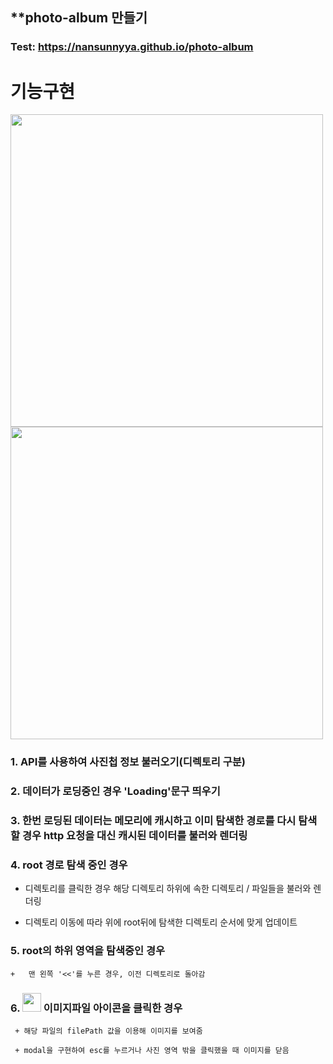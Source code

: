 **photo-album 만들기
------------

### Test: https://nansunnyya.github.io/photo-album

# 기능구현

<img src="https://user-images.githubusercontent.com/76245273/111911207-e3be4080-8aa7-11eb-9056-4921249516e0.png" width="500"> 




<img src="https://user-images.githubusercontent.com/76245273/111914063-e757c480-8ab3-11eb-9888-c976277a559f.png" width="500"> 



### 1. API를 사용하여 사진첩 정보 불러오기(디렉토리 구분)    
### 2. 데이터가 로딩중인 경우 'Loading'문구 띄우기                          


### 3. 한번 로딩된 데이터는 메모리에 캐시하고 이미 탐색한 경로를 다시 탐색할 경우 http 요청을 대신 캐시된 데이터를 불러와 렌더링


### 4. root 경로 탐색 중인 경우

+	디렉토리를 클릭한 경우 해당 디렉토리 하위에 속한 디렉토리 / 파일들을 불러와 렌더링

+	디렉토리 이동에 따라 위에 root뒤에 탐색한 디렉토리 순서에 맞게 업데이트


### 5. root의 하위 영역을 탐색중인 경우

    +	맨 왼쪽 '<<'를 누른 경우, 이전 디렉토리로 돌아감
### 6. <img src="https://user-images.githubusercontent.com/76245273/111914112-14a47280-8ab4-11eb-9f81-4024c94a21f4.png" width="30"> 이미지파일 아이콘을 클릭한 경우
     
     + 해당 파일의 filePath 값을 이용해 이미지를 보여줌
     
     + modal을 구현하여 esc를 누르거나 사진 영역 밖을 클릭했을 때 이미지를 닫음
